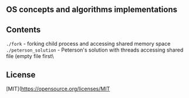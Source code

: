 ## OS concepts and algorithms implementations

## Contents

```./fork``` - forking child process and accessing shared memory space\
```./peterson_solution``` - Peterson's solution with threads accessing shared file (empty file first\ 

## License
[MIT](https://opensource.org/licenses/MIT

